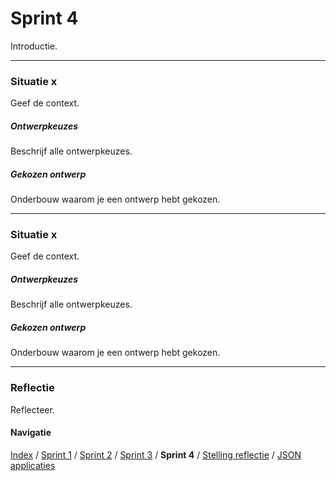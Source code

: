 # Sprint 4
Introductie.

---

### Situatie x
Geef de context.

##### Ontwerpkeuzes
Beschrijf alle ontwerpkeuzes.

##### Gekozen ontwerp
Onderbouw waarom je een ontwerp hebt gekozen.

---

### Situatie x
Geef de context.

##### Ontwerpkeuzes
Beschrijf alle ontwerpkeuzes.

##### Gekozen ontwerp
Onderbouw waarom je een ontwerp hebt gekozen.

---

### Reflectie
Reflecteer.

#### Navigatie
[Index](../readme.md) / [Sprint 1](../week6/sprint1.md) / [Sprint 2](../week6/sprint2.md) / [Sprint 3](sprint3.md)
/ **Sprint 4** / [Stelling reflectie](../overig/stelling-reflectie.md) / [JSON applicaties](../overig/json-applicaties.md)